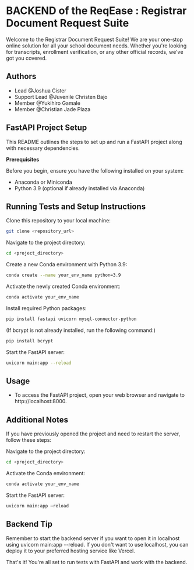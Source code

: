 # BACKEND of the ReqEase : Registrar Document Request Suite

Welcome to the Registrar Document Request Suite! We are your one-stop online solution for all your school document needs. Whether you're looking for transcripts, enrollment verification, or any other official records, we've got you covered. 

## Authors

- Lead @Joshua Cister
- Support Lead @Juvenile Christen Bajo
- Member @Yukihiro Gamale
- Member @Christian Jade Plaza

## FastAPI Project Setup

This README outlines the steps to set up and run a FastAPI project along with necessary dependencies.

**Prerequisites**

Before you begin, ensure you have the following installed on your system:

- Anaconda or Miniconda
- Python 3.9 (optional if already installed via Anaconda)

## Running Tests and Setup Instructions

Clone this repository to your local machine:

```bash
git clone <repository_url> 
```

Navigate to the project directory:

```bash
cd <project_directory> 
```

Create a new Conda environment with Python 3.9:

```bash
conda create --name your_env_name python=3.9 
```

Activate the newly created Conda environment:

```bash
conda activate your_env_name 
```

Install required Python packages:

```bash
pip install fastapi uvicorn mysql-connector-python 
```

(If bcrypt is not already installed, run the following command:)

```bash
pip install bcrypt 
```

Start the FastAPI server:

```bash
uvicorn main:app --reload 
```

## Usage

- To access the FastAPI project, open your web browser and navigate to http://localhost:8000.

## Additional Notes
If you have previously opened the project and need to restart the server, follow these steps:

Navigate to the project directory:

```bash
cd <project_directory>
```

Activate the Conda environment:

```bash
conda activate your_env_name
```

Start the FastAPI server:

```bash
uvicorn main:app –reload
```

## Backend Tip

Remember to start the backend server if you want to open it in localhost using uvicorn main:app --reload. If you don't want to use localhost, you can deploy it to your preferred hosting service like Vercel.

That's it! You're all set to run tests with FastAPI and work with the backend.
